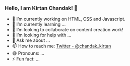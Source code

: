 ### Hello, I am Kirtan Chandak! 👋
- 🔭 I’m currently working on HTML, CSS and Javascript.
- 🌱 I’m currently learning ...
- 👯 I’m looking to collaborate on content creation work!
- 🤔 I’m looking for help with ...
- 💬 Ask me about ...
- 📫 How to reach me: [Twitter - @chandak_kirtan](https://twitter.com/chandak_kirtan) 
- 😄 Pronouns: ...
- ⚡ Fun fact: ...

